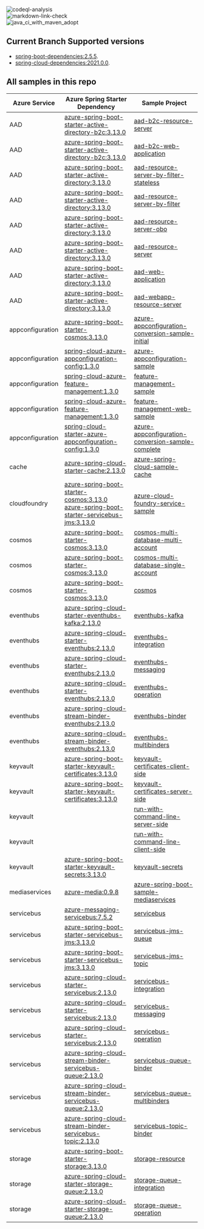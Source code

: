 ![codeql-analysis](https://github.com/Azure-Samples/azure-spring-boot-samples/actions/workflows/codeql-analysis.yml/badge.svg?branch=main)   
![markdown-link-check](https://github.com/Azure-Samples/azure-spring-boot-samples/actions/workflows/markdown-link-check.yml/badge.svg?branch=main)   
![java_ci_with_maven_adopt](https://github.com/Azure-Samples/azure-spring-boot-samples/actions/workflows/java_ci_with_maven_adopt.yml/badge.svg?branch=main)

## Current Branch Supported versions
- [spring-boot-dependencies:2.5.5](https://repo.maven.apache.org/maven2/org/springframework/boot/spring-boot-dependencies/2.5.5/spring-boot-dependencies-2.5.5.pom).
- [spring-cloud-dependencies:2021.0.0](https://repo.maven.apache.org/maven2/org/springframework/cloud/spring-cloud-dependencies/2021.0.0/spring-cloud-dependencies-2021.0.0.pom).

## All samples in this repo

| Azure Service    | Azure Spring Starter Dependency                                                                  | Sample Project                                                                                                                    |
|------------------|--------------------------------------------------------------------------------------------------|-----------------------------------------------------------------------------------------------------------------------------------|
| AAD              | [azure-spring-boot-starter-active-directory-b2c:3.13.0]                                          | [aad-b2c-resource-server](aad/azure-spring-boot-starter-active-directory-b2c/aad-b2c-resource-server)                             |
| AAD              | [azure-spring-boot-starter-active-directory-b2c:3.13.0]                                          | [aad-b2c-web-application](aad/azure-spring-boot-starter-active-directory-b2c/aad-b2c-web-application)                             |
| AAD              | [azure-spring-boot-starter-active-directory:3.13.0]                                              | [aad-resource-server-by-filter-stateless](aad/azure-spring-boot-starter-active-directory/aad-resource-server-by-filter-stateless) |
| AAD              | [azure-spring-boot-starter-active-directory:3.13.0]                                              | [aad-resource-server-by-filter](aad/azure-spring-boot-starter-active-directory/aad-resource-server-by-filter)                     |
| AAD              | [azure-spring-boot-starter-active-directory:3.13.0]                                              | [aad-resource-server-obo](aad/azure-spring-boot-starter-active-directory/aad-resource-server-obo)                                 |
| AAD              | [azure-spring-boot-starter-active-directory:3.13.0]                                              | [aad-resource-server](aad/azure-spring-boot-starter-active-directory/aad-resource-server)                                         |
| AAD              | [azure-spring-boot-starter-active-directory:3.13.0]                                              | [aad-web-application](aad/azure-spring-boot-starter-active-directory/aad-web-application)                                         |
| AAD              | [azure-spring-boot-starter-active-directory:3.13.0]                                              | [aad-webapp-resource-server](aad/azure-spring-boot-starter-active-directory/aad-web-application-and-resource-server)              |
| appconfiguration | [azure-spring-boot-starter-cosmos:3.13.0]                                                        | [azure-appconfiguration-conversion-sample-initial](appconfiguration/azure-appconfiguration-conversion-sample-initial)             |
| appconfiguration | [spring-cloud-azure-appconfiguration-config:1.3.0]                                               | [azure-appconfiguration-sample](appconfiguration/azure-appconfiguration-sample)                                                   |
| appconfiguration | [spring-cloud-azure-feature-management:1.3.0]                                                    | [feature-management-sample](appconfiguration/feature-management-sample)                                                           |
| appconfiguration | [spring-cloud-azure-feature-management:1.3.0]                                                    | [feature-management-web-sample](appconfiguration/feature-management-web-sample)                                                   |
| appconfiguration | [spring-cloud-starter-azure-appconfiguration-config:1.3.0]                                       | [azure-appconfiguration-conversion-sample-complete](appconfiguration/azure-appconfiguration-conversion-sample-complete)           |
| cache            | [azure-spring-cloud-starter-cache:2.13.0]                                                        | [azure-spring-cloud-sample-cache](cache/azure-spring-cloud-sample-cache)                                                          |
| cloudfoundry     | [azure-spring-boot-starter-cosmos:3.13.0]<br />[azure-spring-boot-starter-servicebus-jms:3.13.0] | [azure-cloud-foundry-service-sample](cloudfoundry/azure-cloud-foundry-service-sample)                                             |
| cosmos           | [azure-spring-boot-starter-cosmos:3.13.0]                                                        | [cosmos-multi-database-multi-account](cosmos/azure-spring-boot-starter-cosmos/cosmos-multi-database-multi-account)                |
| cosmos           | [azure-spring-boot-starter-cosmos:3.13.0]                                                        | [cosmos-multi-database-single-account](cosmos/azure-spring-boot-starter-cosmos/cosmos-multi-database-single-account)              |
| cosmos           | [azure-spring-boot-starter-cosmos:3.13.0]                                                        | [cosmos](cosmos/azure-spring-boot-starter-cosmos/cosmos)                                                                          |
| eventhubs        | [azure-spring-cloud-starter-eventhubs-kafka:2.13.0]                                              | [eventhubs-kafka](eventhubs/azure-spring-cloud-starter-eventhubs-kafka/eventhubs-kafka)                                           |
| eventhubs        | [azure-spring-cloud-starter-eventhubs:2.13.0]                                                    | [eventhubs-integration](eventhubs/azure-spring-cloud-starter-eventhubs/eventhubs-integration)                                     |
| eventhubs        | [azure-spring-cloud-starter-eventhubs:2.13.0]                                                    | [eventhubs-messaging](eventhubs/azure-spring-cloud-starter-eventhubs/eventhubs-messaging)                                         |
| eventhubs        | [azure-spring-cloud-starter-eventhubs:2.13.0]                                                    | [eventhubs-operation](eventhubs/azure-spring-cloud-starter-eventhubs/eventhubs-operation)                                         |
| eventhubs        | [azure-spring-cloud-stream-binder-eventhubs:2.13.0]                                              | [eventhubs-binder](eventhubs/azure-spring-cloud-stream-binder-eventhubs/eventhubs-binder)                                         |
| eventhubs        | [azure-spring-cloud-stream-binder-eventhubs:2.13.0]                                              | [eventhubs-multibinders](eventhubs/azure-spring-cloud-stream-binder-eventhubs/eventhubs-multibinders)                             |
| keyvault         | [azure-spring-boot-starter-keyvault-certificates:3.13.0]                                          | [keyvault-certificates-client-side](keyvault/azure-spring-boot-starter-keyvault-certificates/keyvault-certificates-client-side)   |
| keyvault         | [azure-spring-boot-starter-keyvault-certificates:3.13.0]                                          | [keyvault-certificates-server-side](keyvault/azure-spring-boot-starter-keyvault-certificates/keyvault-certificates-server-side)   |
| keyvault         |                                                                                                  | [run-with-command-line-server-side](keyvault/azure-securtiy-keyvault-jca/run-with-command-line-server-side)   |
| keyvault         |                                                                                                  | [run-with-command-line-client-side](keyvault/azure-securtiy-keyvault-jca/run-with-command-line-client-side)   |
| keyvault         | [azure-spring-boot-starter-keyvault-secrets:3.13.0]                                              | [keyvault-secrets](keyvault/azure-spring-boot-starter-keyvault-secrets/keyvault-secrets)                                          |
| mediaservices    | [azure-media:0.9.8]                                                                              | [azure-spring-boot-sample-mediaservices](mediaservices/azure-spring-boot-sample-mediaservices)                                    |
| servicebus       | [azure-messaging-servicebus:7.5.2]                                                               | [servicebus](servicebus/azure-messaging-servicebus/servicebus)                                                                    |
| servicebus       | [azure-spring-boot-starter-servicebus-jms:3.13.0]                                                | [servicebus-jms-queue](servicebus/azure-spring-boot-starter-servicebus-jms/servicebus-jms-queue)                                  |
| servicebus       | [azure-spring-boot-starter-servicebus-jms:3.13.0]                                                | [servicebus-jms-topic](servicebus/azure-spring-boot-starter-servicebus-jms/servicebus-jms-topic)                                  |
| servicebus       | [azure-spring-cloud-starter-servicebus:2.13.0]                                                   | [servicebus-integration](servicebus/azure-spring-cloud-starter-servicebus/servicebus-integration)                                 |
| servicebus       | [azure-spring-cloud-starter-servicebus:2.13.0]                                                   | [servicebus-messaging](servicebus/azure-spring-cloud-starter-servicebus/servicebus-messaging)                                     |
| servicebus       | [azure-spring-cloud-starter-servicebus:2.13.0]                                                   | [servicebus-operation](servicebus/azure-spring-cloud-starter-servicebus/servicebus-operation)                                     |
| servicebus       | [azure-spring-cloud-stream-binder-servicebus-queue:2.13.0]                                       | [servicebus-queue-binder](servicebus/azure-spring-cloud-stream-binder-servicebus-queue/servicebus-queue-binder)                   |
| servicebus       | [azure-spring-cloud-stream-binder-servicebus-queue:2.13.0]                                       | [servicebus-queue-multibinders](servicebus/azure-spring-cloud-stream-binder-servicebus-queue/servicebus-queue-multibinders)       |
| servicebus       | [azure-spring-cloud-stream-binder-servicebus-topic:2.13.0]                                       | [servicebus-topic-binder](servicebus/azure-spring-cloud-stream-binder-servicebus-topic/servicebus-topic-binder)                   |
| storage          | [azure-spring-boot-starter-storage:3.13.0]                                                       | [storage-resource](storage/azure-spring-boot-starter-storage/storage-resource)                                                    |
| storage          | [azure-spring-cloud-starter-storage-queue:2.13.0]                                                | [storage-queue-integration](storage/azure-spring-cloud-starter-storage-queue/storage-queue-integration)                           |
| storage          | [azure-spring-cloud-starter-storage-queue:2.13.0]                                                | [storage-queue-operation](storage/azure-spring-cloud-starter-storage-queue/storage-queue-operation)                               |

### 

[main]: https://github.com/Azure-Samples/azure-spring-boot-samples
[azure-spring-boot-starter-servicebus-jms:3.13.0]: https://search.maven.org/artifact/com.azure.spring/azure-spring-boot-starter-servicebus-jms/3.13.0/jar
[azure-spring-boot-starter-cosmos:3.13.0]: https://search.maven.org/artifact/com.azure.spring/azure-spring-boot-starter-cosmos/3.13.0/jar
[azure-spring-cloud-starter-cache:2.13.0]: https://search.maven.org/artifact/com.azure.spring/azure-spring-cloud-starter-cache/2.13.0/jar
[spring-cloud-azure-feature-management:1.3.0]: https://search.maven.org/artifact/com.microsoft.azure/spring-cloud-azure-feature-management/1.3.0/jar
[spring-cloud-azure-appconfiguration-config:1.3.0]: https://search.maven.org/artifact/com.microsoft.azure/spring-cloud-azure-appconfiguration-config/1.3.0/jar
[azure-spring-boot-starter-cosmos:3.13.0]: https://search.maven.org/artifact/com.azure.spring/azure-spring-boot-starter-cosmos/3.13.0/jar
[spring-cloud-starter-azure-appconfiguration-config:1.3.0]: https://search.maven.org/artifact/com.microsoft.azure/spring-cloud-starter-azure-appconfiguration-config/1.3.0/jar
[azure-messaging-servicebus:7.5.2]: https://search.maven.org/artifact/com.azure/azure-messaging-servicebus/7.4.0/jar
[azure-media:0.9.8]: https://search.maven.org/artifact/com.microsoft.azure/azure-media/0.9.8/jar
[azure-spring-boot-starter-keyvault-secrets:3.13.0]: https://search.maven.org/artifact/com.azure.spring/azure-spring-boot-starter-keyvault-secrets/3.13.0/jar
[azure-spring-boot-starter-keyvault-certificates:3.13.0]: https://search.maven.org/artifact/com.azure.spring/azure-spring-boot-starter-keyvault-certificates/3.13.0/jar
[azure-spring-cloud-stream-binder-eventhubs:2.13.0]: https://search.maven.org/artifact/com.azure.spring/azure-spring-cloud-stream-binder-eventhubs/2.13.0/jar
[azure-spring-cloud-starter-eventhubs-kafka:2.13.0]: https://search.maven.org/artifact/com.azure.spring/azure-spring-cloud-starter-eventhubs-kafka/2.13.0/jar
[azure-spring-cloud-starter-eventhubs:2.13.0]: https://search.maven.org/artifact/com.azure.spring/azure-spring-cloud-starter-eventhubs/2.13.0/jar
[azure-spring-boot-starter-cosmos:3.13.0]: https://search.maven.org/artifact/com.azure.spring/azure-spring-boot-starter-cosmos/3.13.0/jar
[azure-spring-cloud-stream-binder-servicebus-topic:2.13.0]: https://search.maven.org/artifact/com.azure.spring/azure-spring-cloud-stream-binder-servicebus-topic/2.13.0/jar
[azure-spring-cloud-stream-binder-servicebus-queue:2.13.0]: https://search.maven.org/artifact/com.azure.spring/azure-spring-cloud-stream-binder-servicebus-queue/2.13.0/jar
[azure-spring-boot-starter-storage:3.13.0]: https://search.maven.org/artifact/com.azure.spring/azure-spring-boot-starter-storage/3.13.0/jar
[azure-spring-boot-starter-active-directory:3.13.0]: https://search.maven.org/artifact/com.azure.spring/azure-spring-boot-starter-active-directory/3.13.0/jar
[azure-spring-boot-starter-active-directory-b2c:3.13.0]: https://search.maven.org/artifact/com.azure.spring/azure-spring-boot-starter-active-directory-b2c/3.13.0/jar
[azure-spring-boot-starter-servicebus-jms:3.13.0]: https://search.maven.org/artifact/com.azure.spring/azure-spring-boot-starter-servicebus-jms/3.13.0/jar
[azure-spring-cloud-starter-servicebus:2.13.0]: https://search.maven.org/artifact/com.azure.spring/azure-spring-cloud-starter-servicebus/2.13.0/jar
[azure-spring-cloud-starter-storage-queue:2.13.0]: https://search.maven.org/artifact/com.azure.spring/azure-spring-cloud-starter-storage-queue/2.13.0/jar
